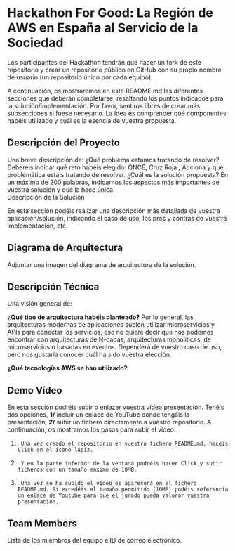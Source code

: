 # Hackathon For Good: La Región de AWS en España al Servicio de la Sociedad

Los participantes del Hackathon tendrán que hacer un fork de este repositorio y crear un repositorio público en GitHub con su propio nombre de usuario (un repositorio único por cada equipo).

A continuación, os mostraremos en este README.md las diferentes secciones que deberán completarse, resaltando los puntos indicados para la solución/implementación. Por favor, sentiros libres de crear más subsecciones si fuese necesario. La idea es comprender qué componentes habéis utilizado y cuál es la esencia de vuestra propuesta.

## Descripción del Proyecto

Una breve descripción de:
¿Qué problema estamos tratando de resolver? Deberéis indicar qué reto habéis elegido: ONCE, Cruz Roja , Acciona y qué problemática estáis tratando de resolver.
¿Cuál es la solución propuesta? En un máximo de 200 palabras, indicarnos los aspectos más importantes de vuestra solución y qué la hace única.  
Descripción de la Solución

En esta sección podéis realizar una descripción más detallada de vuestra aplicación/solución, indicando el caso de uso, los pros y contras de vuestra implementación, etc.

## Diagrama de Arquitectura

Adjuntar una imagen del diagrama de arquitectura de la solución.

## Descripción Técnica

Una visión general de:

**¿Qué tipo de arquitectura habéis planteado?** Por lo general, las arquitecturas modernas de aplicaciones suelen utilizar microservicios y APIs para conectar los servicios, eso no quiere decir que nos podemos encontrar con arquitecturas de N-capas, arquitecturas monolíticas, de microservicios o basadas en eventos. Dependerá de vuestro caso de uso, pero nos gustaría conocer cuál ha sido vuestra elección.

**¿Qué tecnologías AWS se han utilizado?**

## Demo Vídeo

En esta sección podréis subir o enlazar vuestra vídeo presentación. Tenéis dos opciones, **1/** incluir un enlace de YouTube donde tengáis la presentación, **2/** subir un fichero directamente a vuestro repositorio. A continuación, os mostramos los pasos para subir el vídeo:

1.      Una vez creado el repositorio en vuestro fichero README.md, hacéis Click en el icono lápiz.



2.      Y en la parte inferior de la ventana podréis hacer Click y subir ficheros con un tamaño máximo de 10MB.



3.      Una vez se ha subido el vídeo os aparecerá en el fichero README.md. Si excedéis el tamaño permitido (10MB) podéis referencia un enlace de Youtube para que el jurado pueda valorar vuestra presentación.



## Team Members

Lista de los miembros del equipo e ID de correo electrónico.
 

